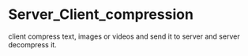 # Server_Client_compression
client compress text, images or videos and send it to server and server decompress it.
